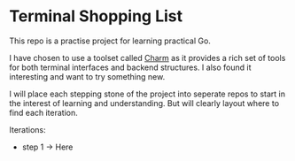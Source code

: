 # Terminal Shopping List

This repo is a practise project for learning practical Go.  
  
I have chosen to use a toolset called [Charm](https://charm.sh/) as it provides a rich set of tools for both terminal interfaces and backend structures. I also found it interesting and want to try something new.  
  
I will place each stepping stone of the project into seperate repos to start in the interest of learning and understanding. But will clearly layout where to find each iteration.  
  
Iterations:
- step 1 -> Here